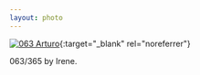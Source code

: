 ```yaml
---
layout: photo
---
```


[![063 Arturo](https://c2.staticflickr.com/6/5730/20667615450_6c50f5ff98_c.jpg)](https://www.flickr.com/photos/131440297@N08/20667615450/){:target="_blank" rel="noreferrer"}

063/365 by Irene.

